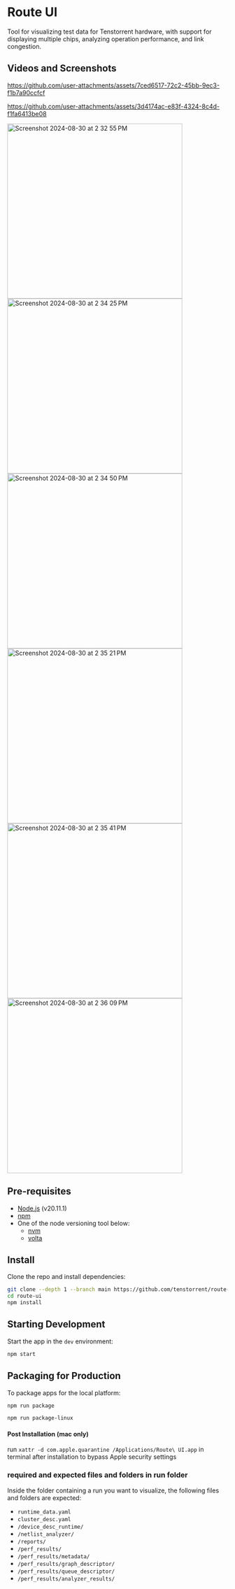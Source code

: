 # Route UI

Tool for visualizing test data for Tenstorrent hardware, with support for displaying multiple chips, analyzing operation performance, and link congestion.

## Videos and Screenshots

https://github.com/user-attachments/assets/7ced6517-72c2-45bb-9ec3-f1b7a90ccfcf

https://github.com/user-attachments/assets/3d4174ac-e83f-4324-8c4d-f1fa6413be08

<img width="400" alt="Screenshot 2024-08-30 at 2 32 55 PM" src="https://github.com/user-attachments/assets/8bdca077-fe3d-4a45-9bce-5fb77b65a2de">

<img width="400" alt="Screenshot 2024-08-30 at 2 34 25 PM" src="https://github.com/user-attachments/assets/c3174f8a-3c1e-4f31-b066-69df187ec824">

<img width="400" alt="Screenshot 2024-08-30 at 2 34 50 PM" src="https://github.com/user-attachments/assets/3bd879d7-c6ef-4d31-8c07-e330ffeeba83">

<img width="400" alt="Screenshot 2024-08-30 at 2 35 21 PM" src="https://github.com/user-attachments/assets/3d5b6df8-e5ff-4043-b2e0-41e2fd8b43b1">

<img width="400" alt="Screenshot 2024-08-30 at 2 35 41 PM" src="https://github.com/user-attachments/assets/3dd66c21-ea70-49cf-a665-59f6801ff0be">

<img width="400" alt="Screenshot 2024-08-30 at 2 36 09 PM" src="https://github.com/user-attachments/assets/3b87c52a-b316-42a0-b9a6-80703757ed74">

## Pre-requisites

- [Node.js](https://nodejs.org/en/download/) (v20.11.1)
- [npm](https://www.npmjs.com/get-npm)
- One of the node versioning tool below:
  - [nvm](http://nvm.sh)
  - [volta](https://volta.sh)

## Install

Clone the repo and install dependencies:

```bash
git clone --depth 1 --branch main https://github.com/tenstorrent/route-ui.git
cd route-ui
npm install
```

## Starting Development

Start the app in the `dev` environment:

```bash
npm start
```

## Packaging for Production

To package apps for the local platform:

```bash
npm run package
```
```bash
npm run package-linux
```

#### Post Installation (mac only)
run `xattr -d com.apple.quarantine /Applications/Route\ UI.app` in terminal after installation to bypass Apple security settings



### required and expected files and folders in run folder

Inside the folder containing a run you want to visualize, the following files and folders are expected:

- `runtime_data.yaml`
- `cluster_desc.yaml`
- `/device_desc_runtime/`
- `/netlist_analyzer/`
- `/reports/`
- `/perf_results/`
- `/perf_results/metadata/`
- `/perf_results/graph_descriptor/`
- `/perf_results/queue_descriptor/`
- `/perf_results/analyzer_results/`
